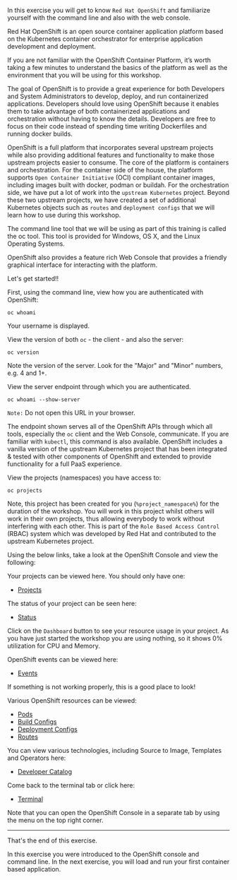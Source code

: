 In this exercise you will get to know ``Red Hat OpenShift`` and familiarize yourself with the command line and also with the web console. 

Red Hat OpenShift is an open source container application platform based on the Kubernetes container orchestrator for enterprise application development and deployment. 

If you are not familiar with the OpenShift Container Platform, it’s worth taking a few minutes to understand the basics of the platform as well as the environment that you will be using for this workshop.

The goal of OpenShift is to provide a great experience for both Developers and System Administrators to develop, deploy, and run containerized applications. Developers should love using OpenShift because it enables them to take advantage of both containerized applications and orchestration without having to know the details. Developers are free to focus on their code instead of spending time writing Dockerfiles and running docker builds.

OpenShift is a full platform that incorporates several upstream projects while also providing additional features and functionality to make those upstream projects easier to consume. The core of the platform is containers and orchestration. For the container side of the house, the platform supports ``Open Container Initiative`` (OCI) compliant container images, including images built with docker, podman or buildah.  For the orchestration side, we have put a lot of work into the ``upstream Kubernetes`` project. Beyond these two upstream projects, we have created a set of additional Kubernetes objects such as ``routes`` and ``deployment configs`` that we will learn how to use during this workshop.

The command line tool that we will be using as part of this training is called the oc tool. This tool is provided for Windows, OS X, and the Linux Operating Systems.

OpenShift also provides a feature rich Web Console that provides a friendly graphical interface for interacting with the platform.

Let's get started!! 

First, using the command line, view how you are authenticated with OpenShift:

```execute
oc whoami
```

Your username is displayed.  

View the version of both ``oc`` - the client - and also the server:

```execute
oc version
```

Note the version of the server. Look for the "Major" and "Minor" numbers, e.g. 4 and 1+.

View the server endpoint through which you are authenticated.  

```execute
oc whoami --show-server
```

``Note:`` Do not open this URL in your browser. 

The endpoint shown serves all of the OpenShift APIs through which all tools, especially the ``oc`` client and the Web Console, communicate. If you are familiar with ``kubectl``, this command is also available. OpenShift includes a vanilla version of the upstream Kubernetes project that has been integrated & tested with other components of OpenShift and extended to provide functionality for a full PaaS experience. 

View the projects (namespaces) you have access to:

```execute
oc projects
```

Note, this project has been created for you (``%project_namespace%``) for the duration of the workshop. You will work in this project whilst others will work in their own projects, thus allowing everybody to work without interfering with each other.  This is part of the ``Role Based Access Control`` (RBAC) system which was developed by Red Hat and contributed to the upstream Kubernetes project. 

Using the below links, take a look at the OpenShift Console and view the following:

Your projects can be viewed here.  You should only have one: 

* [Projects](%console_url%) 

The status of your project can be seen here:

* [Status](%console_url%/overview/ns/%project_namespace%)

Click on the ``Dashboard`` button to see your resource usage in your project. As you have just started the workshop you are using nothing, so it shows 0% utilization for CPU and Memory.  

OpenShift events can be viewed here:

* [Events](%console_url%/k8s/ns/%project_namespace%/events)

If something is not working properly, this is a good place to look! 

Various OpenShift resources can be viewed:

* [Pods](%console_url%/k8s/ns/%project_namespace%/pods) 
* [Build Configs](%console_url%/k8s/ns/%project_namespace%/buildconfigs)
* [Deployment Configs](%console_url%/k8s/ns/%project_namespace%/deploymentconfigs)
* [Routes](%console_url%/k8s/ns/%project_namespace%/routes) 

<!--
* [Workloads](%console_url%/k8s/cluster/projects/%project_namespace%/workloads)
-->

You can view various technologies, including Source to Image, Templates and Operators here:

* [Developer Catalog](%console_url%/catalog/ns/%project_namespace%)

<!--
Note, this is not availabe on RHPDS  or only for admin users... 
* [Operator management](%console_url%/operatormanagement/ns/%project_namespace%)
-->

Come back to the terminal tab or click here:

* [Terminal](%terminal_url%)

Note that you can open the OpenShift Console in a separate tab by using the menu on the top right corner.

---
That's the end of this exercise.

In this exercise you were introduced to the OpenShift console and command line.  In the next exercise, you will load and run your first container based application. 



